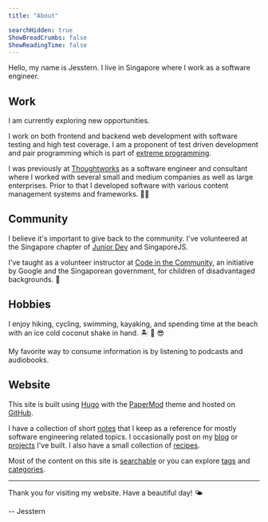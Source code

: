 ```yaml
---
title: "About"

searchHidden: true
ShowBreadCrumbs: false
ShowReadingTime: false
---
```


Hello, my name is Jesstern. I live in Singapore where I work as a software engineer. 

## Work

I am currently exploring new opportunities. 

I work on both frontend and backend web development with software testing and high test coverage. I am a proponent of test driven development and pair programming which is part of [extreme programming](http://www.extremeprogramming.org/rules.html).

I was previously at [Thoughtworks](https://www.thoughtworks.com/) as a software engineer and consultant where I worked with several small and medium companies as well as large enterprises. Prior to that I developed software with various content management systems and frameworks. 🧑‍💻

## Community

I believe it's important to give back to the community. I've volunteered at the Singapore chapter of [Junior Dev](https://juniordev.io/) and SingaporeJS. 

I've taught as a volunteer instructor at [Code in the Community](https://codeinthecommunity.com/), an initiative by Google and the Singaporean government, for children of disadvantaged backgrounds. 💞

## Hobbies

I enjoy hiking, cycling, swimming, kayaking, and spending time at the beach with an ice cold coconut shake in hand. 🏝 🥥 😎

My favorite way to consume information is by listening to podcasts and audiobooks. 

## Website

This site is built using [Hugo](https://gohugo.io/) with the [PaperMod](https://github.com/adityatelange/hugo-PaperMod) theme and hosted on [GitHub](https://pages.github.com/). 

I have a collection of short [notes](/notes) that I keep as a reference for mostly software engineering related topics. I occasionally post on my [blog](/blog) or [projects](/projects) I've built. I also have a small collection of [recipes](/recipes).

Most of the content on this site is [searchable](/search) or you can explore [tags](/tags) and [categories](/categories).

---

Thank you for visiting my website. Have a beautiful day! 🌤

-- Jesstern
